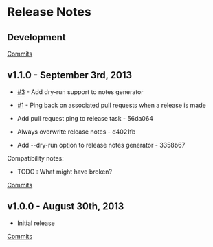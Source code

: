 # Release Notes

## Development

[Commits](https://github.com/walmartlabs/generator-release/compare/v1.1.0...master)

## v1.1.0 - September 3rd, 2013

- [#3](https://github.com/walmartlabs/generator-release/issues/3) - Add dry-run support to notes generator
- [#1](https://github.com/walmartlabs/generator-release/issues/1) - Ping back on associated pull requests when a release is made

- Add pull request ping to release task - 56da064
- Always overwrite release notes - d4021fb
- Add --dry-run option to release notes generator - 3358b67

Compatibility notes:
- TODO : What might have broken?

[Commits](https://github.com/walmartlabs/generator-release/compare/v1.0.0...v1.1.0)

## v1.0.0 - August 30th, 2013

- Initial release

[Commits](https://github.com/walmartlabs/generator-release/compare/e2046c3...v1.0.0)

